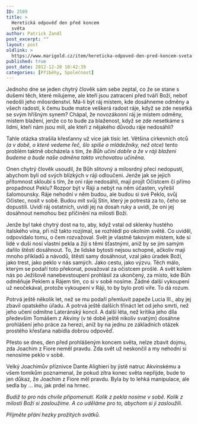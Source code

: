 ```yaml
---
ID: 2589
title: >
  Heretická odpověď den před koncem
  světa
author: Patrick Zandl
post_excerpt: ""
layout: post
oldlink: >
  https://www.marigold.cz/item/hereticka-odpoved-den-pred-koncem-sveta
published: true
post_date: 2012-12-20 10:42:39
categories: [Příběhy, Společnost]
---
```

<p>Jednoho dne se jeden chytrý člověk sám sebe zeptal, co že se stane s dušemi těch, které milujeme, ale kteří jsou zatracení před tváří Boží, neboť nedošli jeho milosrdenství. Má-li být ráj místem, kde dosáhneme odměny a všech radostí, k čemu bude matce veškerá radost ráje, když se zde nesetká se svým hříšným synem? Chápal, že novozákonní ráj je místem odměny, místem blažení, jenže co to bude za blaženost, když se zde nesetkáme s lidmi, kteří nám jsou milí, ale kteří z nějakého důvodu ráje nedosáhli?</p>


<p>Tahle otázka strašila křesťanny už více jak tisíc let. Většina církevních otců <em>(a v době, o které vedeme řeč, šlo spíše o mládežníky, než otce)</em> tento problém taktně obcházela s tím, že <em>Bůh učiní dobře a že v ráji blaženi budeme a bude naše odměna takto vrchovatou učiněna</em>.</p>

<p>Onen chytrý člověk usoudil, že Bůh slitovný a milosrdný přeci nedopustí, abychom byli od svých blízkých v ráji odloučeni. Jenže jak se jejich přítomnost skloubí s tím, že oni ráje nedosáhli, mají projít Očistcem či přímo propadnout Peklu? Rozpor být v Ráji a nebýt na něm účasten, vyřešil šalomounsky. Ráje nehodní v něm budou, ale budou si své Peklo, svůj Očistec, nosit v sobě. Budou mít svůj Stín, který je potrestá za to, čeho se dopustili. Uvidí ráj ostatních, uvidí jej na dosah ruky a uvidí, že oni jej dosáhnout nemohou bez přičinění na milosti Boží.</p>

<p>Jenže byl také chytrý dost na to, aby, když vstal od sklenky hustého italského vína, při níž takto rozjímal, se rozhlédl po okolním světě. Co uviděl, odpovídalo tomu, o čem rozvažoval. Svět je vlastně takovým místem, kde si lidé v duši nosí vlastní pekla a žijí s těmi šťastnými, aniž by se jim samým dařilo štěstí dosáhnout. To, že lidské bytosti nejsou schopné, ačkoliv mají mnoho příkladů a návodů, štěstí samy dosáhnout, vzal jako úradek Boží, jako trest, jako peklo v nás samých. Jako cestu, jako výzvu. Těch málo, kterým se podaří toto překonat, považoval za očistcem prošlé. A svět kolem nás po Ježíšově nanebevstoupení prohlásil za ukončený, za místo, kde Bůh odměňuje Peklem a Rájem tím, co si v sobě nosíme. Žádné další vykoupení už neočekával, protože vykoupení v Ráji, to by bylo proti víře. To dá rozum.</p>

<p>Potrvá ještě několik let, než se mu podaří přemluvit papeže Lucia III., aby jej zbavil opatského úřadu. A potrvá ještě dalších třináct let od jeho smrti, než jeho učení odmítne Lateránský koncil. A další léta, než kritika jeho díla především Tomášem z Akviny (v té době ještě nikoliv svatým) dosáhne prohlášení jeho práce za herezi, aniž by na jednu ze základních otázek prostého křesťana nabídla dobrou odpověď.</p>

<p>Přesto se dnes, den před prohlášeným koncem světa, nelze zbavit dojmu, zda Joachim z Fiore neměl pravdu. Zda svět už neskončil a my nehodní si nenosíme peklo v sobě.</p>

<p>Velký Joachimův příznivce Dante Alighieri by jistě natruc Akvinskému a všem tomikům poznamenal, že pokud zítra konec světa nepřijde, bude to jen důkaz, že Joachim z Fiore měl pravdu. Byla by to lehká manipulace, ale sedla by … inu, jak prdel na hrnec.</p>

<p><em>Budiž to pro nás chvíle připomenutí. Kolik z pekla nosíme v sobě. Kolik z milosti Boží si zasloužíme. A co uděláme pro to, abychom si ji zasloužili.</em></p>

<p><em>Přijměte přání hezky prožitých svátků.</em></p>
